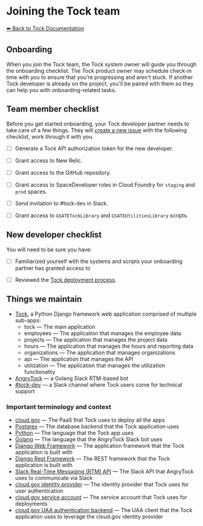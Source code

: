 # Joining the Tock team

[:arrow_left: Back to Tock Documentation](../docs)

## Onboarding

When you join the Tock team, the Tock system owner will guide you through the
onboarding checklist. The Tock product owner may schedule check-in time with you
to ensure that you're progressing and aren't stuck. If another Tock
developer is already on the project, you'll be paired with them so they can help you with onboarding-related tasks.

## Team member checklist
Before you get started onboarding, your Tock developer partner needs to take care of a few things.
They will [create a new issue](https://github.com/18f/tock/issues/new) with the following
checklist, work through it with you.
- [ ] Generate a Tock API authorization token for the new developer.
- [ ] Grant access to New Relic.
- [ ] Grant access to the GitHub repository.
- [ ] Grant access to SpaceDeveloper roles in Cloud Foundry for `staging` and `prod` spaces.
- [ ] Send invitation to #tock-dev in Slack.
- [ ] Grant access to `GSATETockLibrary` and `GSATEUtilitiesLibrary` scripts.


## New developer checklist
You will need to be sure you have:
- [ ] Familiarized yourself with the systems and scripts your onboarding partner has granted access to
- [ ] Reviewed the [Tock deployment process](https://github.com/18f/tock/tree/master/docs/deployment-process.md).


## Things we maintain

- [Tock](tock-app), a Python Django framework web application comprised of multiple
  sub-apps:
  - tock — The main application
  - employees — The application that manages the employee data
  - projects — The application that manages the project data
  - hours — The application that manages the hours and reporting data
  - organizations — The application that manages organizations
  - api — The application that manages the API
  - utilization — The application that manages the utilization functionality
- [AngryTock](tock-bot) — a Golang Slack RTM-based bot
- [#tock-dev](tock-chat) — a Slack channel where Tock users come for technical
  support

[tock-app]: https://github.com/18F/tock
[tock-bot]: https://github.com/18F/angrytock
[tock-chat]: https://gsa-tts.slack.com/messages/C1JFYCX3P

### Important terminology and context

- [cloud.gov][docs-cg] — The PaaS that Tock uses to deploy all the apps
- [Postgres][docs-psql] — The database backend that the Tock application uses
- [Python][docs-python] — The language that the Tock app uses
- [Golang][docs-golang ] — The language that the AngryTock Slack bot uses
- [Django Web Framework][docs-django] — The application framework that the Tock application is
  built with
- [Django Rest Framework][docs-django-rest] — The REST framework that the Tock
  application is built with
- [Slack Real-Time Messaging (RTM) API][docs-slack-rtm] — The Slack API that AngryTock uses to
  communicate via Slack
- [cloud.gov identity provider][docs-cg-idp] — The identity provider that Tock
  uses for user authentication
- [cloud.gov service account][docs-cg-sa] — The service account that Tock uses
  for deployments
- [cloud.gov UAA authentication backend][docs-django-uaa] — The UAA client that
  the Tock application uses to leverage the cloud.gov identity provider

[docs-cg]: https://cloud.gov/docs/
[docs-cg-idp]: https://cloud.gov/docs/services/cloud-gov-identity-provider/
[docs-cg-sa]: https://cloud.gov/docs/services/cloud-gov-service-account/
[docs-psql]: https://www.postgresql.org/docs/
[docs-python]: https://docs.python.org/3/
[docs-golang]: https://golang.org/doc/
[docs-django]: https://docs.djangoproject.com/en/1.11/
[docs-django-rest]: http://www.django-rest-framework.org
[docs-django-uaa]: http://cg-django-uaa.readthedocs.io/en/latest/
[docs-slack-rtm]: https://api.slack.com/rtm
